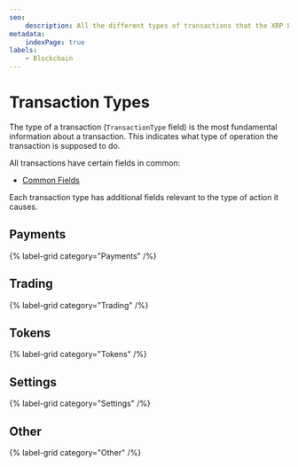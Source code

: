 ```yaml
---
seo:
    description: All the different types of transactions that the XRP Ledger can process.
metadata:
    indexPage: true
labels:
    - Blockchain
---
```

# Transaction Types

The type of a transaction (`TransactionType` field) is the most fundamental information about a transaction. This indicates what type of operation the transaction is supposed to do.

All transactions have certain fields in common:

* [Common Fields](../common-fields.md)

Each transaction type has additional fields relevant to the type of action it causes.

## Payments
{% label-grid category="Payments" /%}

## Trading
{% label-grid category="Trading" /%}

## Tokens
{% label-grid category="Tokens" /%}

## Settings
{% label-grid category="Settings" /%}

## Other
{% label-grid category="Other" /%}

<!--
## Manual card grid below (ignore)

{% card-grid layout="2xN" %}
{% nav-card label="AMM" /%}
{% nav-card label="Credentials" /%}
{% nav-card label="Tokens" /%}
{% nav-card label="Transaction Sending" /%}
{% nav-card label="DID" /%}
{% nav-card label="MPTs" /%}
{% nav-card label="NFTs" /%}
{% nav-card label="Decentralized Exchange" /%}
{% nav-card label="Oracles" /%}
{% nav-card label="Sidechains" /%}
{% nav-card label="Permissioned Domains" /%}
{% /card-grid %}

## All Transaction Types Alphabetically
{% child-pages /%}
-->
